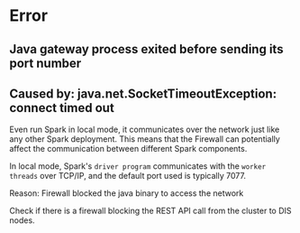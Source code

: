 # Error

## Java gateway process exited before sending its port number

## Caused by: java.net.SocketTimeoutException: connect timed out
Even run Spark in local mode, it communicates over the network just like any other Spark deployment. 
This means that the Firewall can potentially affect the communication between different Spark components.

In local mode, Spark's `driver program` communicates with the `worker threads` over TCP/IP, and the default port used is typically 7077. 

Reason: Firewall blocked the java binary to access the network

Check if there is a firewall blocking the REST API call from the cluster to DIS nodes. 
